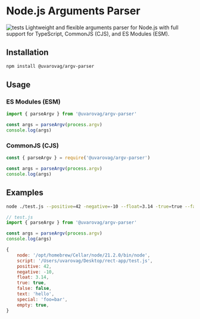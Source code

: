 # Node.js Arguments Parser

![tests](https://github.com/uvarovag/argv-parser/actions/workflows/publish.yml/badge.svg)
Lightweight and flexible arguments parser for Node.js with full support for TypeScript, CommonJS (CJS), and ES Modules (ESM).

## Installation

```bash
npm install @uvarovag/argv-parser
```

## Usage

### ES Modules (ESM)

```js
import { parseArgv } from '@uvarovag/argv-parser'

const args = parseArgv(process.argv)
console.log(args)
```

### CommonJS (CJS)

```js
const { parseArgv } = require('@uvarovag/argv-parser')

const args = parseArgv(process.argv)
console.log(args)
```

## Examples

```bash
node ./test.js --positive=42 -negative=-10 --float=3.14 -true=true --false=false --text=hello --special=foo=bar --empty
```

```js
// test.js
import { parseArgv } from '@uvarovag/argv-parser'

const args = parseArgv(process.argv)
console.log(args)

{
    node: '/opt/homebrew/Cellar/node/21.2.0/bin/node',
    script: '/Users/uvarovag/Desktop/rect-app/test.js',
    positive: 42,
    negative: -10,
    float: 3.14,
    true: true,
    false: false,
    text: 'hello',
    special: 'foo=bar',
    empty: true,
}
```
